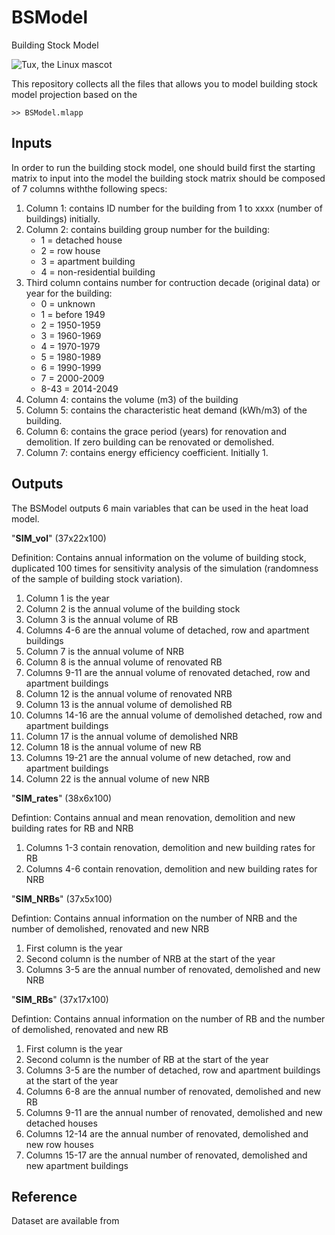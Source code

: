 # BSModel
Building Stock Model

![Tux, the Linux mascot](/BSModel/fig/App_logoGrey_2.jpg)

This repository collects all the files that allows you to model building stock model projection based on the 

`` >> BSModel.mlapp ``

## Inputs ##

In order to run the building stock model, one should build first the starting matrix to input into the model the building stock matrix should be composed of 7 columns withthe following specs:

1. Column 1: contains ID number for the building from 1 to xxxx (number of buildings) initially.
2. Column 2: contains building group number for the building:
	-  1 = detached house
	-  2 = row house
	-  3 = apartment building
	-  4 = non-residential building
3. Third column contains number for contruction decade (original data) or year for the building:
	- 0  = unknown
	- 1  = before 1949
	- 2  = 1950-1959
	- 3  = 1960-1969
	- 4  = 1970-1979
	- 5  = 1980-1989
	- 6  = 1990-1999
	- 7  = 2000-2009
	- 8-43  = 2014-2049
4. Column 4: contains the volume (m3) of the building
5. Column 5: contains the characteristic heat demand (kWh/m3) of the building.
6. Column 6: contains the grace period (years) for renovation and demolition. If zero building can be renovated or demolished.
7. Column 7: contains energy efficiency coefficient. Initially 1.


## Outputs ##

The BSModel outputs 6 main variables that can be used in the heat load model.

"**SIM\_vol**" (37x22x100)

Definition: Contains annual information on the volume of building stock, duplicated 100 times for sensitivity analysis of the simulation (randomness of the sample of building stock variation).
    
1. Column 1 is the year
1. Column 2 is the annual volume of the building stock
1. Column 3 is the annual volume of RB
1. Columns 4-6 are the annual volume of detached, row and apartment buildings
1. Column 7 is the annual volume of NRB
1. Column 8 is the annual volume of renovated RB
1. Columns 9-11 are the annual volume of renovated detached, row and apartment buildings
1. Column 12 is the annual volume of renovated NRB
1. Column 13 is the annual volume of demolished RB
1. Columns 14-16 are the annual volume of demolished detached, row and apartment buildings
1. Column 17 is the annual volume of demolished NRB
1. Column 18 is the annual volume of new RB
1. Columns 19-21 are the annual volume of new detached, row and apartment buildings
1. Column 22 is the annual volume of new NRB  

"**SIM\_rates**" (38x6x100)

Defintion: Contains annual and mean renovation, demolition and new building rates for RB and NRB

1. Columns 1-3 contain renovation, demolition and new building rates for RB
1. Columns 4-6 contain renovation, demolition and new building rates for NRB

"**SIM\_NRBs**" (37x5x100)

Defintion: Contains annual information on the number of NRB and the number of demolished, renovated and new NRB

1. First column is the year
1. Second column is the number of NRB at the start of the year
1. Columns 3-5 are the annual number of renovated, demolished and new NRB

"**SIM\_RBs**" (37x17x100)

Defintion: Contains annual information on the number of RB and the number of demolished, renovated and new RB

1. First column is the year
1. Second column is the number of RB at the start of the year
1. Columns 3-5 are the number of detached, row and apartment buildings at the start of the year
1. Columns 6-8 are the annual number of renovated, demolished and new RB
1. Columns 9-11 are the annual number of renovated, demolished and new detached houses
1. Columns 12-14 are the annual number of renovated, demolished and new row houses
1. Columns 15-17 are the annual number of renovated, demolished and new apartment buildings

## Reference ##

Dataset are available from 